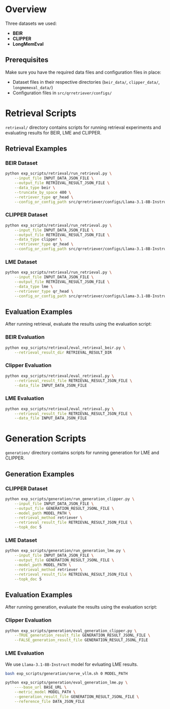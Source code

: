 # Overview

Three datasets we used:
- **BEIR**
- **CLIPPER**
- **LongMemEval**

## Prerequisites

Make sure you have the required data files and configuration files in place:
- Dataset files in their respective directories (`beir_data/`, `clipper_data/`, `longmemeval_data/`)
- Configuration files in `src/qrretriever/configs/`

# Retrieval Scripts

`retrieval/` directory contains scripts for running retrieval experiments and evaluating results for BEIR, LME and CLIPPER.

## Retrieval Examples

### BEIR Dataset

```bash
python exp_scripts/retrieval/run_retrieval.py \
    --input_file INPUT_DATA_JSON_FILE \
    --output_file RETRIEVAL_RESULT_JSON_FILE \
    --data_type beir \
    --truncate_by_space 400 \
    --retriever_type qr_head \
    --config_or_config_path src/qrretriever/configs/Llama-3.1-8B-Instruct_qr_head_NQ.yaml
```

### CLIPPER Dataset

```bash
python exp_scripts/retrieval/run_retrieval.py \
    --input_file INPUT_DATA_JSON_FILE \
    --output_file RETRIEVAL_RESULT_JSON_FILE \
    --data_type clipper \
    --retriever_type qr_head \
    --config_or_config_path src/qrretriever/configs/Llama-3.1-8B-Instruct_qr_head_LME.yaml
```

### LME Dataset

```bash
python exp_scripts/retrieval/run_retrieval.py \
    --input_file INPUT_DATA_JSON_FILE \
    --output_file RETRIEVAL_RESULT_JSON_FILE \
    --data_type lme \
    --retriever_type qr_head \
    --config_or_config_path src/qrretriever/configs/Llama-3.1-8B-Instruct_qr_head_LME.yaml
```

## Evaluation Examples

After running retrieval, evaluate the results using the evaluation script:

### BEIR Evaluation

```bash
python exp_scripts/retrieval/eval_retrieval_beir.py \
    --retrieval_result_dir RETRIEVAL_RESULT_DIR
```

### Clipper Evaluation

```bash
python exp_scripts/retrieval/eval_retrieval.py \
    --retrieval_result_file RETRIEVAL_RESULT_JSON_FILE \
    --data_file INPUT_DATA_JSON_FILE
```

### LME Evaluation

```bash
python exp_scripts/retrieval/eval_retrieval.py \
    --retrieval_result_file RETRIEVAL_RESULT_JSON_FILE \
    --data_file INPUT_DATA_JSON_FILE
```

# Generation Scripts

`generation/` directory contains scripts for running generation for LME and CLIPPER.

## Generation Examples

### CLIPPER Dataset

```bash
python exp_scripts/generation/run_generation_clipper.py \
    --input_file INPUT_DATA_JSON_FILE \
    --output_file GENERATION_RESULT_JSONL_FILE \
    --model_path MODEL_PATH \
    --retrieval_method retriever \
    --retrieval_result_file RETRIEVAL_RESULT_JSON_FILE \
    --topk_doc 5
```

### LME Dataset

```bash
python exp_scripts/generation/run_generation_lme.py \
    --input_file INPUT_DATA_JSON_FILE \
    --output_file GENERATION_RESULT_JSONL_FILE \
    --model_path MODEL_PATH \
    --retrieval_method retriever \
    --retrieval_result_file RETRIEVAL_RESULT_JSON_FILE \
    --topk_doc 5
```

## Evaluation Examples

After running generation, evaluate the results using the evaluation script:

### Clipper Evaluation

```bash
python exp_scripts/generation/eval_generation_clipper.py \
    --TRUE_generation_result_file GENERATION_RESULT_JSONL_FILE \
    --FALSE_generation_result_file GENERATION_RESULT_JSONL_FILE
```

### LME Evaluation
We use `Llama-3.1-8B-Instruct` model for evluating LME results.

```bash
bash exp_scripts/generation/serve_vllm.sh 0 MODEL_PATH

python exp_scripts/generation/eval_generation_lme.py \
    ----base_url BASE_URL \
    --metric_model MODEL_PATH \
    --generation_result_file GENERATION_RESULT_JSONL_FILE \
    --reference_file DATA_JSON_FILE
```
